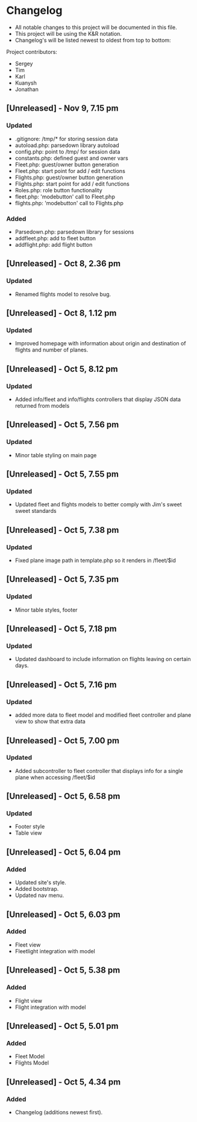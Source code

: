# Changelog
- All notable changes to this project will be documented in this file.
- This project will be using the K&R notation.
- Changelog's will be listed newest to oldest from top to bottom:

Project contributors:
- Sergey
- Tim
- Karl
- Kuanysh
- Jonathan

## [Unreleased] - Nov 9, 7.15 pm
### Updated
- .gitignore: /tmp/* for storing session data
- autoload.php: parsedown library autoload
- config.php: point to /tmp/ for session data
- constants.php: defined guest and owner vars
- Fleet.php: guest/owner button generation
- Fleet.php: start point for add / edit functions
- Flights.php: guest/owner button generation
- Flights.php: start point for add / edit functions
- Roles.php: role button functionality
- fleet.php: 'modebutton' call to Fleet.php
- flights.php: 'modebutton' call to Flights.php
### Added
- Parsedown.php: parsedown library for sessions
- addfleet.php: add to fleet button
- addflight.php: add flight button

## [Unreleased] - Oct 8, 2.36 pm
### Updated
- Renamed flights model to resolve bug.

## [Unreleased] - Oct 8, 1.12 pm
### Updated
- Improved homepage with information about origin and destination of flights and number of planes.

## [Unreleased] - Oct 5, 8.12 pm
### Updated
- Added info/fleet and info/flights controllers that display JSON data returned from models

## [Unreleased] - Oct 5, 7.56 pm
### Updated
- Minor table styling on main page

## [Unreleased] - Oct 5, 7.55 pm
### Updated
- Updated fleet and flights models to better comply with Jim's sweet sweet standards

## [Unreleased] - Oct 5, 7.38 pm
### Updated
- Fixed plane image path in template.php so it renders in /fleet/$id

## [Unreleased] - Oct 5, 7.35 pm
### Updated
- Minor table styles, footer

## [Unreleased] - Oct 5, 7.18 pm
### Updated
- Updated dashboard to include information on flights leaving on certain days.

## [Unreleased] - Oct 5, 7.16 pm
### Updated
- added more data to fleet model and modified fleet controller and plane view to show that extra data

## [Unreleased] - Oct 5, 7.00 pm
### Updated
- Added subcontroller to fleet controller that displays info for a single plane when accessing /fleet/$id

## [Unreleased] - Oct 5, 6.58 pm
### Updated
- Footer style
- Table view

## [Unreleased] - Oct 5, 6.04 pm
### Added
- Updated site's style.
- Added bootstrap.
- Updated nav menu.

## [Unreleased] - Oct 5, 6.03 pm
### Added
- Fleet view
- Fleetlight integration with model

## [Unreleased] - Oct 5, 5.38 pm
### Added
- Flight view
- Flight integration with model

## [Unreleased] - Oct 5, 5.01 pm
### Added
- Fleet Model
- Flights Model

## [Unreleased] - Oct 5, 4.34 pm
### Added
- Changelog (additions newest first).
